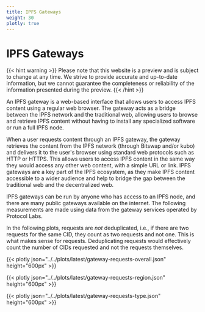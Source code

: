 ```yaml
---
title: IPFS Gateways
weight: 30
plotly: true
---
```


# IPFS Gateways

{{< hint warning >}}
Please note that this website is a preview and is subject to change at any time. 
We strive to provide accurate and up-to-date information, but we cannot guarantee 
the completeness or reliability of the information presented during the preview. 
{{< /hint >}}


An IPFS gateway is a web-based interface that allows users to access IPFS content using a regular web browser. The gateway acts as a bridge between the IPFS network and the traditional web, allowing users to browse and retrieve IPFS content without having to install any specialized software or run a full IPFS node.

When a user requests content through an IPFS gateway, the gateway retrieves the content from the IPFS network (through Bitswap and/or kubo) and delivers it to the user's browser using standard web protocols such as HTTP or HTTPS. This allows users to access IPFS content in the same way they would access any other web content, with a simple URL or link. IPFS gateways are a key part of the IPFS ecosystem, as they make IPFS content accessible to a wider audience and help to bridge the gap between the traditional web and the decentralized web.


IPFS gateways can be run by anyone who has access to an IPFS node, and there are many public gateways available on the internet. The following measurements are made using data from the gateway services operated by Protocol Labs.

In the following plots, requests are _not_ deduplicated, i.e., if there are two requests for the same CID, they count as two requests and not one. This is what makes sense for requests. Deduplicating requests would effectively count the number of CIDs requested and not the requests themselves.


{{< plotly json="../../plots/latest/gateway-requests-overall.json" height="600px" >}}

{{< plotly json="../../plots/latest/gateway-requests-region.json" height="600px" >}}

{{< plotly json="../../plots/latest/gateway-requests-type.json" height="600px" >}}
